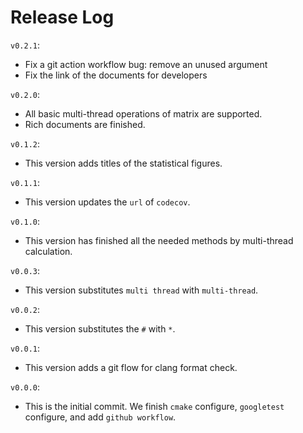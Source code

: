 # Release Log
`v0.2.1`:
* Fix a git action workflow bug: remove an unused argument
* Fix the link of the documents for developers

`v0.2.0`:
* All basic multi-thread operations of matrix are supported.
* Rich documents are finished.

`v0.1.2`:
* This version adds titles of the statistical figures.

`v0.1.1`:
* This version updates the `url` of `codecov`.

`v0.1.0`:
* This version has finished all the needed methods by multi-thread calculation.

`v0.0.3`:
* This version substitutes `multi thread` with `multi-thread`.

`v0.0.2`:
* This version substitutes the `#` with `*`.

`v0.0.1`:
* This version adds a git flow for clang format check.

`v0.0.0`:
* This is the initial commit. We finish `cmake` configure, `googletest` configure, and add
`github workflow`.

